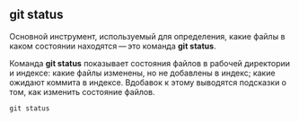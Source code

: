 ## **git status**

Основной инструмент, используемый для определения, какие файлы в каком состоянии находятся — это команда **git status**.

Команда **git status** показывает состояния файлов в рабочей директории и индексе: какие файлы изменены, но не добавлены в индекс; какие ожидают коммита в индексе. Вдобавок к этому выводятся подсказки о том, как изменить состояние файлов.

    git status